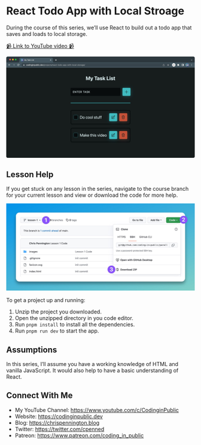 # React Todo App with Local Stroage

During the course of this series, we’ll use React to build out a todo app that saves and loads to local storage.

[📹 Link to YouTube video 📹](https://youtu.be/LzFY8efOvH8)

![Preview of Landing Page](./preview.jpeg)

## Lesson Help
If you get stuck on any lesson in the series, navigate to the course branch for your current lesson and view or download the code for more help.

![Preview of downloading code in github](./github.jpeg)

To get a project up and running:
1. Unzip the project you downloaded.
2. Open the unzipped directory in you code editor.
3. Run `pnpm install` to install all the dependencies.
4. Run `pnpm run dev` to start the app.

## Assumptions
In this series, I’ll assume you have a working knowledge of HTML and vanilla JavaScript. It would also help to have a basic understanding of React.

## Connect With Me
- My YouTube Channel: https://www.youtube.com/c/CodinginPublic
- Website: https://codinginpublic.dev
- Blog: https://chrispennington.blog
- Twitter: https://twitter.com/cpenned
- Patreon: https://www.patreon.com/coding_in_public

